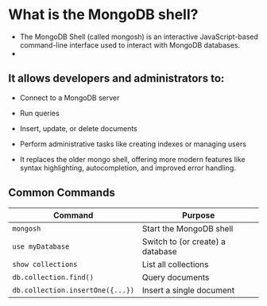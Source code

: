 # What is the MongoDB shell?

- The MongoDB Shell (called mongosh) is an interactive JavaScript-based command-line interface used to interact with MongoDB databases. 
- 
## It allows developers and administrators to:

- Connect to a MongoDB server

- Run queries

- Insert, update, or delete documents

- Perform administrative tasks like creating indexes or managing users

- It replaces the older mongo shell, offering more modern features like syntax highlighting, autocompletion, and improved error handling.

## Common Commands 

| Command                                | Purpose                          |
|----------------------------------------|----------------------------------|
| `mongosh`                              | Start the MongoDB shell          |
| `use myDatabase`                       | Switch to (or create) a database |
| `show collections`                     | List all collections             |
| `db.collection.find()`                 | Query documents                  |
| `db.collection.insertOne({...})`       | Insert a single document         |